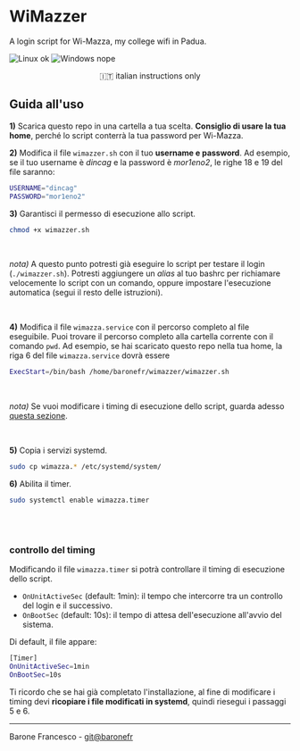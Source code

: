 # WiMazzer

A login script for Wi-Mazza, my college wifi in Padua.

![Linux ok](https://img.shields.io/badge/supported-Linux-brightgreen)
![Windows nope](https://img.shields.io/badge/nope-Windows-red)

<p align="center">
🇮🇹 italian instructions only
</p>


## Guida all'uso

**1)** Scarica questo repo in una cartella a tua scelta. **Consiglio di usare la tua home**, perché lo script conterrà la tua password per Wi-Mazza.

**2)** Modifica il file `wimazzer.sh` con il tuo **username e password**. Ad esempio, se il tuo username è *dincag* e la password è *mor1eno2*, le righe 18 e 19 del file saranno:
```bash
USERNAME="dincag"
PASSWORD="mor1eno2"
```

**3)** Garantisci il permesso di esecuzione allo script.
```bash
chmod +x wimazzer.sh
```

<br>

*nota)* A questo punto potresti già eseguire lo script per testare il login (`./wimazzer.sh`). Potresti aggiungere un *alias* al tuo bashrc per richiamare velocemente lo script con un comando, oppure impostare l'esecuzione automatica (segui il resto delle istruzioni).

<br>

**4)** Modifica il file `wimazza.service` con il percorso completo al file eseguibile. Puoi trovare il percorso completo alla cartella corrente con il comando `pwd`. Ad esempio, se hai scaricato questo repo nella tua home, la riga 6 del file `wimazza.service` dovrà essere
```bash
ExecStart=/bin/bash /home/baronefr/wimazzer/wimazzer.sh
```

<br>

*nota)* Se vuoi modificare i timing di esecuzione dello script, guarda adesso [questa sezione](#controllo-del-timing).

<br>

**5)** Copia i servizi systemd.
```bash
sudo cp wimazza.* /etc/systemd/system/
```

**6)** Abilita il timer.
```bash
sudo systemctl enable wimazza.timer
```


<br><br>


### controllo del timing

Modificando il file `wimazza.timer` si potrà controllare il timing di esecuzione dello script. 
- `OnUnitActiveSec` (default: 1min): il tempo che intercorre tra un controllo del login e il successivo.
- `OnBootSec` (default: 10s): il tempo di attesa dell'esecuzione all'avvio del sistema.

Di default, il file appare:
```bash
[Timer]
OnUnitActiveSec=1min
OnBootSec=10s
```

Ti ricordo che se hai già completato l'installazione, al fine di modificare i timing devi **ricopiare i file modificati in systemd**, quindi riesegui i passaggi 5 e 6.

***

Barone Francesco - [git@baronefr](github.com/baronefr/)